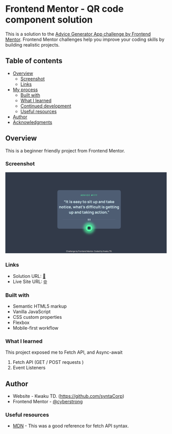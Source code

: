 # Frontend Mentor - QR code component solution

This is a solution to the [Advice Generator App challenge by Frontend Mentor](https://www.frontendmentor.io/challenges/qr-code-component-iux_sIO_H). Frontend Mentor challenges help you improve your coding skills by building realistic projects.

## Table of contents

- [Overview](#overview)
  - [Screenshot](#screenshot)
  - [Links](#links)
- [My process](#my-process)
  - [Built with](#built-with)
  - [What I learned](#what-i-learned)
  - [Continued development](#continued-development)
  - [Useful resources](#useful-resources)
- [Author](#author)
- [Acknowledgments](#acknowledgments)

## Overview

This is a beginner friendly project from Frontend Mentor.

### Screenshot

![](./advice-generator-app-shot.PNG)

### Links

- Solution URL: [📂](https://github.com/syntaCorp/advice-generator-app)
- Live Site URL: [🌐](https://syntacorp.github.io/advice-generator-app//)

### Built with

- Semantic HTML5 markup
- Vanilla JavaScript
- CSS custom properties
- Flexbox
- Mobile-first workflow

### What I learned

This project exposed me to Fetch API, and Async-await 

1.  Fetch API (GET / POST requests )
2.  Event Listeners


## Author

- Website - Kwaku TD. (https://github.com/syntaCorp)
- Frontend Mentor - [@cyberstrong](https://www.frontendmentor.io/profile/syntaCorp)


### Useful resources

- [MDN](https://developer.mozilla.org/en-US/docs/Web/API/Fetch_API/Using_Fetch) - This was a good reference for fetch API syntax.
